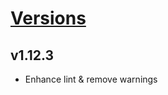 # [Versions](https://github.com/Tracktor/design-system-tracktor/releases)

## v1.12.3
- Enhance lint & remove warnings
